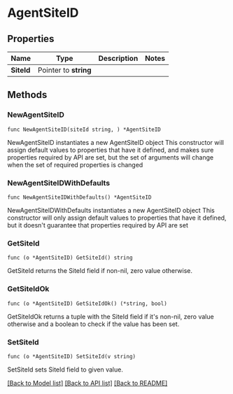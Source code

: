 # AgentSiteID

## Properties

Name | Type | Description | Notes
------------ | ------------- | ------------- | -------------
**SiteId** | Pointer to **string** |  | 

## Methods

### NewAgentSiteID

`func NewAgentSiteID(siteId string, ) *AgentSiteID`

NewAgentSiteID instantiates a new AgentSiteID object
This constructor will assign default values to properties that have it defined,
and makes sure properties required by API are set, but the set of arguments
will change when the set of required properties is changed

### NewAgentSiteIDWithDefaults

`func NewAgentSiteIDWithDefaults() *AgentSiteID`

NewAgentSiteIDWithDefaults instantiates a new AgentSiteID object
This constructor will only assign default values to properties that have it defined,
but it doesn't guarantee that properties required by API are set

### GetSiteId

`func (o *AgentSiteID) GetSiteId() string`

GetSiteId returns the SiteId field if non-nil, zero value otherwise.

### GetSiteIdOk

`func (o *AgentSiteID) GetSiteIdOk() (*string, bool)`

GetSiteIdOk returns a tuple with the SiteId field if it's non-nil, zero value otherwise
and a boolean to check if the value has been set.

### SetSiteId

`func (o *AgentSiteID) SetSiteId(v string)`

SetSiteId sets SiteId field to given value.



[[Back to Model list]](../README.md#documentation-for-models) [[Back to API list]](../README.md#documentation-for-api-endpoints) [[Back to README]](../README.md)


